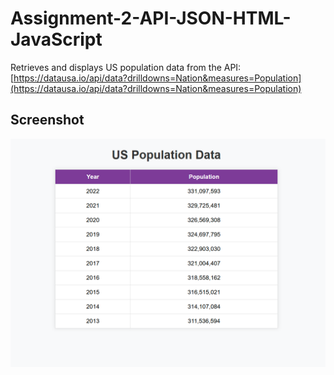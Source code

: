 # Assignment-2-API-JSON-HTML-JavaScript
Retrieves and displays US population data from the API:  
[https://datausa.io/api/data?drilldowns=Nation&measures=Population](https://datausa.io/api/data?drilldowns=Nation&measures=Population)

## Screenshot
![Screenshot of US Population Webpage](Screenshot.png)
